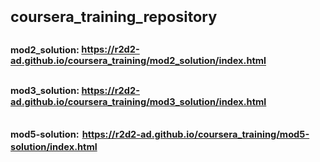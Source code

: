 # <sub>coursera_training_repository</sub>
## <sub><sup>mod2_solution: <sup></sub> <sub><sup>https://r2d2-ad.github.io/coursera_training/mod2_solution/index.html </sup></sub>
## <sub><sup>mod3_solution: <sup></sub> <sub><sup>https://r2d2-ad.github.io/coursera_training/mod3_solution/index.html </sup></sub>
## <sub><sup>mod5-solution:<sup></sub> <sub><sup>https://r2d2-ad.github.io/coursera_training/mod5-solution/index.html </sup></sub>









<!-- ## Welcome to GitHub Pages

You can use the [editor on GitHub](https://github.com/R2D2-ad/coursera-test/edit/master/README.md) to maintain and preview the content for your website in Markdown files.

Whenever you commit to this repository, GitHub Pages will run [Jekyll](https://jekyllrb.com/) to rebuild the pages in your site, from the content in your Markdown files.

### Markdown

Markdown is a lightweight and easy-to-use syntax for styling your writing. It includes conventions for

```markdown
Syntax highlighted code block

# Header 1
## Header 2
### Header 3

- Bulleted
- List

1. Numbered
2. List

**Bold** and _Italic_ and `Code` text

[Link](url) and ![Image](src)
```

For more details see [GitHub Flavored Markdown](https://guides.github.com/features/mastering-markdown/).

### Jekyll Themes

Your Pages site will use the layout and styles from the Jekyll theme you have selected in your [repository settings](https://github.com/R2D2-ad/coursera-test/settings). The name of this theme is saved in the Jekyll `_config.yml` configuration file.

### Support or Contact

Having trouble with Pages? Check out our [documentation](https://docs.github.com/categories/github-pages-basics/) or [contact support](https://github.com/contact) and we’ll help you sort it out. -->
